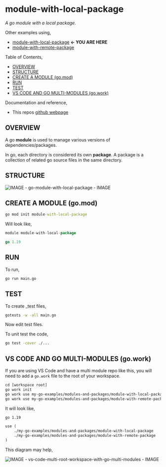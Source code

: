 # module-with-local-package

  _A go module with a local package._

Other examples using,

* [module-with-local-package](https://github.com/JeffDeCola/my-go-examples/tree/master/modules-and-packages/module-with-local-package)
  **<- YOU ARE HERE**
* [module-with-remote-package](https://github.com/JeffDeCola/my-go-examples/tree/master/modules-and-packages/module-with-remote-package)

Table of Contents,

* [OVERVIEW](https://github.com/JeffDeCola/my-go-examples/tree/master/modules-and-packages/module-with-local-package#overview)
* [STRUCTURE](https://github.com/JeffDeCola/my-go-examples/tree/master/modules-and-packages/module-with-local-package#structure)
* [CREATE A MODULE (go.mod)](https://github.com/JeffDeCola/my-go-examples/tree/master/modules-and-packages/module-with-local-package#create-a-module-gomod)
* [RUN](https://github.com/JeffDeCola/my-go-examples/tree/master/modules-and-packages/module-with-local-package#run)
* [TEST](https://github.com/JeffDeCola/my-go-examples/tree/master/modules-and-packages/module-with-local-package#test)
* [VS CODE AND GO MULTI-MODULES (go.work)](https://github.com/JeffDeCola/my-go-examples/tree/master/modules-and-packages/module-with-local-package#vs-code-and-go-multi-modules-gowork)

Documentation and reference,

* This repos [github webpage](https://jeffdecola.github.io/my-go-examples/)

## OVERVIEW

A go **module** is used to manage various versions of dependencies/packages.

In go, each directory is considered its own **package**. A package is a collection
of related go source files in the same directory.

## STRUCTURE

![IMAGE - go-module-with-local-package - IMAGE](../../docs/pics/go-module-with-local-package.jpg)

## CREATE A MODULE (go.mod)

```cmd
go mod init module-with-local-package
```

Will look like,

```go
module module-with-local-package

go 1.19
```

## RUN

To run,

```bash
go run main.go
```

## TEST

To create _test files,

```bash
gotests -w -all main.go
```

Now edit test files.

To unit test the code,

```bash
go test -cover ./... 
```

## VS CODE AND GO MULTI-MODULES (go.work)

If you are using VS Code and have a multi module repo like this,
you will need to add a `go.work` file to the root of your workspace.

```txt
cd [workspace root]
go work init
go work use my-go-examples/modules-and-packages/module-with-local-package
go work use my-go-examples/modules-and-packages/module-with-remote-package
```

It will look like,

```txt
go 1.19

use (
    ./my-go-examples/modules-and-packages/module-with-local-package
    ./my-go-examples/modules-and-packages/module-with-remote-package
)
```

This diagram may help,

![IMAGE - vs-code-multi-root-workspace-with-go-multi-modules - IMAGE](../../docs/pics/vs-code-multi-root-workspace-with-go-multi-modules.jpg)
